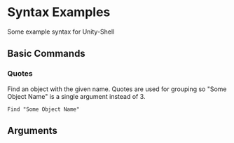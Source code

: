 # Syntax Examples

Some example syntax for Unity-Shell

## Basic Commands

### Quotes

Find an object with the given name. Quotes are used for grouping so "Some Object Name" is a single argument instead of 3.

```
Find "Some Object Name"
```

## Arguments

### 